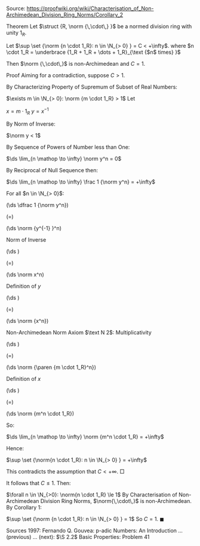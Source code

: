 # 

Source: https://proofwiki.org/wiki/Characterisation_of_Non-Archimedean_Division_Ring_Norms/Corollary_2

Theorem
Let $\struct {R, \norm {\,\cdot\,} }$ be a normed division ring with unity $1_R$.

Let $\sup \set {\norm {n \cdot 1_R}: n \in \N_{> 0} } = C < +\infty$.
where $n \cdot 1_R = \underbrace {1_R + 1_R + \dots + 1_R}_{\text {$n$ times} }$

Then $\norm {\,\cdot\,}$ is non-Archimedean and $C = 1$.


Proof
Aiming for a contradiction, suppose $C > 1$.

By Characterizing Property of Supremum of Subset of Real Numbers:

$\exists m \in \N_{> 0}: \norm {m \cdot 1_R} > 1$
Let   

$x = m \cdot 1_R$
$y = x^{-1}$

By Norm of Inverse:

$\norm y < 1$

By Sequence of Powers of Number less than One:

$\ds \lim_{n \mathop \to \infty} \norm y^n = 0$

By Reciprocal of Null Sequence then:

$\ds \lim_{n \mathop \to \infty} \frac 1 {\norm y^n} = +\infty$

For all $n \in \N_{> 0}$:














\(\ds \dfrac 1 {\norm y^n}\)

\(=\)







\(\ds \norm {y^{-1} }^n\)





Norm of Inverse














\(\ds \)

\(=\)







\(\ds \norm x^n\)





Definition of $y$














\(\ds \)

\(=\)







\(\ds \norm {x^n}\)





Non-Archimedean Norm Axiom $\text N 2$: Multiplicativity














\(\ds \)

\(=\)







\(\ds \norm {\paren {m \cdot 1_R}^n}\)





Definition of $x$














\(\ds \)

\(=\)







\(\ds \norm {m^n \cdot 1_R}\)










So:

$\ds \lim_{n \mathop \to \infty} \norm {m^n \cdot 1_R} = +\infty$

Hence:

$\sup \set {\norm{n \cdot 1_R}: n \in \N_{> 0} } = +\infty$

This contradicts the assumption that $C < +\infty$.
$\Box$

It follows that $C \le 1$.
Then:

$\forall n \in \N_{>0}: \norm{n \cdot 1_R} \le 1$
By Characterisation of Non-Archimedean Division Ring Norms, $\norm{\,\cdot\,}$ is non-Archimedean.
By Corollary 1:

$\sup \set {\norm {n \cdot 1_R}: n \in \N_{> 0} } = 1$
So $C = 1$.
$\blacksquare$


Sources
1997: Fernando Q. Gouvea: p-adic Numbers: An Introduction ... (previous) ... (next): $\S 2.2$ Basic Properties: Problem $41$




